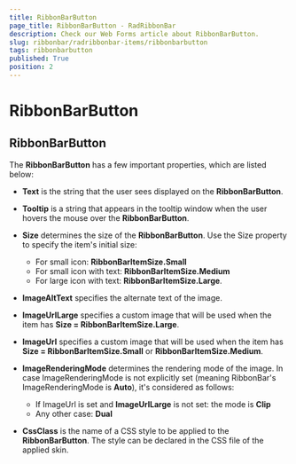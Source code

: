 ```yaml
---
title: RibbonBarButton
page_title: RibbonBarButton - RadRibbonBar
description: Check our Web Forms article about RibbonBarButton.
slug: ribbonbar/radribbonbar-items/ribbonbarbutton
tags: ribbonbarbutton
published: True
position: 2
---
```


# RibbonBarButton



## RibbonBarButton

The **RibbonBarButton** has a few important properties, which are listed below:



* **Text** is the string that the user sees displayed on the **RibbonBarButton**.

* **Tooltip** is a string that appears in the tooltip window when the user hovers the mouse over the **RibbonBarButton**.

* **Size** determines the size of the **RibbonBarButton**. Use the Size property to specify the item's initial size:
	* For small icon: **RibbonBarItemSize.Small**
	* For small icon with text: **RibbonBarItemSize.Medium**
	* For large icon with text: **RibbonBarItemSize.Large**.

* **ImageAltText** specifies the alternate text of the image.

* **ImageUrlLarge** specifies a custom image that will be used when the item has **Size = RibbonBarItemSize.Large**.

* **ImageUrl** specifies a custom image that will be used when the item has **Size = RibbonBarItemSize.Small** or **RibbonBarItemSize.Medium**.

* **ImageRenderingMode** determines the rendering mode of the image. In case ImageRenderingMode is not explicitly set (meaning RibbonBar's ImageRenderingMode is **Auto**), it's considered as follows:
	* If ImageUrl is set and **ImageUrlLarge** is not set: the mode is **Clip**
	* Any other case: **Dual**

* **CssClass** is the name of a CSS style to be applied to the **RibbonBarButton**. The style can be declared in the CSS file of the applied skin.

